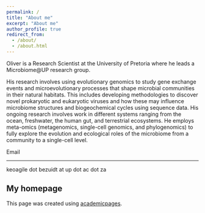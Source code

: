 ```yaml
---
permalink: /
title: "About me"
excerpt: "About me"
author_profile: true
redirect_from: 
  - /about/
  - /about.html
---
```


Oliver is a Research Scientist at the University of Pretoria where he leads a Microbiome@UP research group. 

His research involves using evolutionary genomics to study gene exchange events and microevolutionary processes that shape microbial communities in their natural habitats. This includes developing methodologies to discover novel prokaryotic and eukaryotic viruses and how these may influence microbiome structures and biogeochemical cycles using sequence data. His ongoing research involves work in different systems ranging from the ocean, freshwater, the human gut, and terrestrial ecosystems. He employs meta-omics (metagenomics, single-cell genomics, and phylogenomics) to fully explore the evolution and ecological roles of the microbiome from a community to a single-cell level.

Email
_____
keoagile dot bezuidt at up dot ac dot za

My homepage
------
This page was created using [academicpages](https://academicpages.github.io). 
